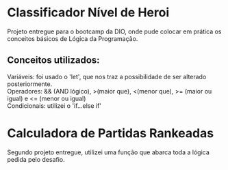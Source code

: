 # Classificador Nível de Heroi
Projeto entregue para o bootcamp da DIO, onde pude colocar em prática os conceitos básicos de Lógica da Programação. 

## Conceitos utilizados:
Variáveis: foi usado o 'let', que nos traz a possibilidade de ser alterado posteriormente.  
Operadores: && (AND lógico), >(maior que), <(menor que), >= (maior ou igual) e <= (menor ou igual)  
Condicionais: utilizei o 'if...else if'

# Calculadora de Partidas Rankeadas
Segundo projeto entregue, utilizei uma função que abarca toda a lógica pedida pelo desafio. 
